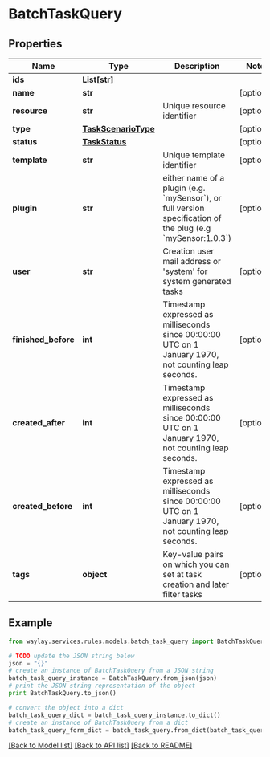 # BatchTaskQuery


## Properties

Name | Type | Description | Notes
------------ | ------------- | ------------- | -------------
**ids** | **List[str]** |  | 
**name** | **str** |  | [optional] 
**resource** | **str** | Unique resource identifier | [optional] 
**type** | [**TaskScenarioType**](TaskScenarioType.md) |  | [optional] 
**status** | [**TaskStatus**](TaskStatus.md) |  | [optional] 
**template** | **str** | Unique template identifier | [optional] 
**plugin** | **str** | either name of a plugin (e.g. &#x60;mySensor&#x60;), or full version specification of the plug (e.g &#x60;mySensor:1.0.3&#x60;) | [optional] 
**user** | **str** | Creation user mail address or &#39;system&#39; for system generated tasks | [optional] 
**finished_before** | **int** | Timestamp expressed as milliseconds since 00:00:00 UTC on 1 January 1970, not counting leap seconds. | [optional] 
**created_after** | **int** | Timestamp expressed as milliseconds since 00:00:00 UTC on 1 January 1970, not counting leap seconds. | [optional] 
**created_before** | **int** | Timestamp expressed as milliseconds since 00:00:00 UTC on 1 January 1970, not counting leap seconds. | [optional] 
**tags** | **object** | Key-value pairs on which you can set at task creation and later filter tasks | [optional] 

## Example

```python
from waylay.services.rules.models.batch_task_query import BatchTaskQuery

# TODO update the JSON string below
json = "{}"
# create an instance of BatchTaskQuery from a JSON string
batch_task_query_instance = BatchTaskQuery.from_json(json)
# print the JSON string representation of the object
print BatchTaskQuery.to_json()

# convert the object into a dict
batch_task_query_dict = batch_task_query_instance.to_dict()
# create an instance of BatchTaskQuery from a dict
batch_task_query_form_dict = batch_task_query.from_dict(batch_task_query_dict)
```
[[Back to Model list]](../README.md#documentation-for-models) [[Back to API list]](../README.md#documentation-for-api-endpoints) [[Back to README]](../README.md)


